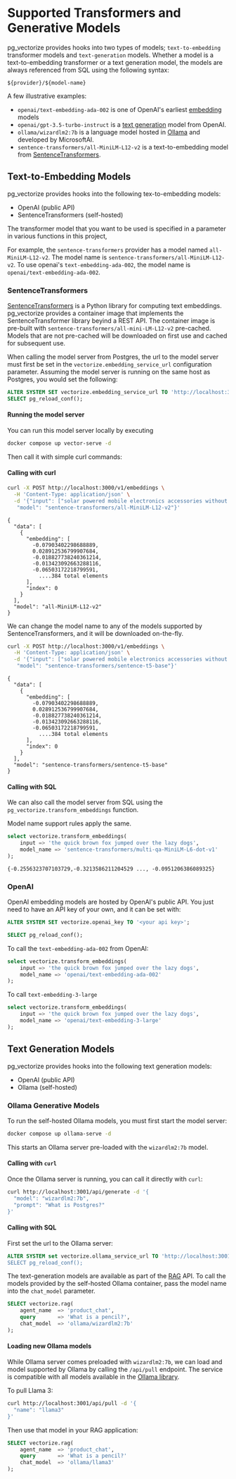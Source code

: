 # Supported Transformers and Generative Models

pg_vectorize provides hooks into two types of models; `text-to-embedding` transformer models and `text-generation` models.
 Whether a model is a text-to-embedding transformer or a text generation model, the models are always referenced from SQL using the following syntax:

`${provider}/${model-name}`

A few illustrative examples:

- `openai/text-embedding-ada-002` is one of OpenAI's earliest [embedding](https://platform.openai.com/docs/models/embeddings) models
- `openai/gpt-3.5-turbo-instruct` is a [text generation](https://platform.openai.com/docs/models/gpt-3-5-turbo) model from OpenAI.
- `ollama/wizardlm2:7b` is a language model hosted in [Ollama](https://ollama.com/library/wizardlm2:7b) and developed by MicrosoftAI.
- `sentence-transformers/all-MiniLM-L12-v2` is a text-to-embedding model from [SentenceTransformers](https://huggingface.co/sentence-transformers/all-MiniLM-L12-v2).

## Text-to-Embedding Models

pg_vectorize provides hooks into the following tex-to-embedding models:

- OpenAI (public API)
- SentenceTransformers (self-hosted)

The transformer model that you want to be used is specified in a parameter in various functions in this project,

For example, the `sentence-transformers` provider has a model named `all-MiniLM-L12-v2`.
 The model name is `sentence-transformers/all-MiniLM-L12-v2`. To use openai's `text-embedding-ada-002`,
 the model name is `openai/text-embedding-ada-002`.

### SentenceTransformers

[SentenceTransformers](https://sbert.net/) is a Python library for computing text embeddings.
 pg_vectorize provides a container image that implements the SentenceTransformer library beyind a REST API.
 The container image is pre-built with `sentence-transformers/all-mini-LM-L12-v2` pre-cached.
 Models that are not pre-cached will be downloaded on first use and cached for subsequent use.

When calling the model server from Postgres, the url to the model server must first be set in the `vectorize.embedding_service_url` configuration parameter.
 Assuming the model server is running on the same host as Postgres, you would set the following:

```sql
ALTER SYSTEM SET vectorize.embedding_service_url TO 'http://localhost:3000/v1/embeddings';
SELECT pg_reload_conf();
```

#### Running the model server

You can run this model server locally by executing

```bash
docker compose up vector-serve -d
```

Then call it with simple curl commands:

#### Calling with curl

```bash
curl -X POST http://localhost:3000/v1/embeddings \
  -H 'Content-Type: application/json' \
  -d '{"input": ["solar powered mobile electronics accessories without screens"],
   "model": "sentence-transformers/all-MiniLM-L12-v2"}'
```

```plaintext
{
  "data": [
    {
      "embedding": [
        -0.07903402298688889,
        0.028912536799907684,
        -0.018827738240361214,
        -0.013423092663288116,
        -0.06503172218799591,
          ....384 total elements
      ],
      "index": 0
    }
  ],
  "model": "all-MiniLM-L12-v2"
}
```

We can change the model name to any of the models supported by SentenceTransformers, and it will be downloaded on-the-fly.

```bash
curl -X POST http://localhost:3000/v1/embeddings \
  -H 'Content-Type: application/json' \
  -d '{"input": ["solar powered mobile electronics accessories without screens"],
   "model": "sentence-transformers/sentence-t5-base"}'
```

```plaintext
{
  "data": [
    {
      "embedding": [
        -0.07903402298688889,
        0.028912536799907684,
        -0.018827738240361214,
        -0.013423092663288116,
        -0.06503172218799591,
          ....384 total elements
      ],
      "index": 0
    }
  ],
  "model": "sentence-transformers/sentence-t5-base"
}
```

#### Calling with SQL

We can also call the model server from SQL using the `pg_vectorize.transform_embeddings` function.

Model name support rules apply the same.

```sql
select vectorize.transform_embeddings(
    input => 'the quick brown fox jumped over the lazy dogs',
    model_name => 'sentence-transformers/multi-qa-MiniLM-L6-dot-v1'
);
```

```plaintext
{-0.2556323707103729,-0.3213586211204529 ..., -0.0951206386089325}
```

### OpenAI

OpenAI embedding models are hosted by OpenAI's public API.
 You just need to have an API key of your own, and it can be set with:

```sql
ALTER SYSTEM SET vectorize.openai_key TO '<your api key>';

SELECT pg_reload_conf();
```

To call the `text-embedding-ada-002` from OpenAI:

```sql
select vectorize.transform_embeddings(
    input => 'the quick brown fox jumped over the lazy dogs',
    model_name => 'openai/text-embedding-ada-002'
);
```

To call `text-embedding-3-large`

```sql
select vectorize.transform_embeddings(
    input => 'the quick brown fox jumped over the lazy dogs',
    model_name => 'openai/text-embedding-3-large'
);
```

## Text Generation Models

pg_vectorize provides hooks into the following text generation models:

- OpenAI (public API)
- Ollama (self-hosted)

### Ollama Generative Models

To run the self-hosted Ollama models, you must first start the model server:

```bash
docker compose up ollama-serve -d
```

This starts an Ollama server pre-loaded with the `wizardlm2:7b` model.

#### Calling with `curl`

Once the Ollama server is running, you can call it directly with `curl`:

```bash
curl http://localhost:3001/api/generate -d '{
  "model": "wizardlm2:7b",
  "prompt": "What is Postgres?"
}'
```

#### Calling with SQL

First set the url to the Ollama server:

```sql
ALTER SYSTEM set vectorize.ollama_service_url TO 'http://localhost:3001`;
SELECT pg_reload_conf();
```

The text-generation models are available as part of the [RAG](../api/rag.md) API.
 To call the models provided by the self-hosted Ollama container,
 pass the model name into the `chat_model` parameter.

```sql
SELECT vectorize.rag(
    agent_name  => 'product_chat',
    query       => 'What is a pencil?',
    chat_model  => 'ollama/wizardlm2:7b'
);
```

#### Loading new Ollama models

While Ollama server comes preloaded with `wizardlm2:7b`, we can load and model supported by Ollama by calling the `/api/pull` endpoint.
 The service is compatible with all models available in the [Ollama library](https://ollama.com/library).

To pull Llama 3:

```bash
curl http://localhost:3001/api/pull -d '{
  "name": "llama3"
}'
```

Then use that model in your RAG application:

```sql
SELECT vectorize.rag(
    agent_name  => 'product_chat',
    query       => 'What is a pencil?'
    chat_model  => 'ollama/llama3'
);
```
